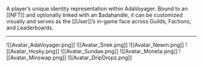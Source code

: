 A player’s unique identity representation within AdaVoyager. Bound to an [[NFT]] and optionally linked with an $adahandle, it can be customized visually and serves as the [[User]]’s in-game face across Guilds, Factions, and Leaderboards.
___
![[Avatar_AdaVoyager.png]]
![[Avatar_Snek.png]]
![[Avatar_Newm.png]]
![[Avatar_Hosky.png]]
![[Avatar_Sundae.png]]
![[Avatar_Moneta.png]]
![[Avatar_Minswap.png]]
![[Avatar_DripDropz.png]]